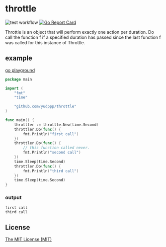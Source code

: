 # throttle

![test workflow](https://github.com/yudppp/throttle/actions/workflows/test.yml/badge.svg)
[![Go Report Card](https://goreportcard.com/badge/github.com/yudppp/throttle)](https://goreportcard.com/report/github.com/yudppp/throttle)

Throttle is an object that will perform exactly one action per duration.
Do call the function f if a specified duration has passed since the last function f was called for this instance of Throttle.

## example

[go playground](https://play.golang.org/p/lV2kkaqklTV)

```go
package main

import (
	"fmt"
	"time"

	"github.com/yudppp/throttle"
)

func main() {
	throttler := throttle.New(time.Second)
	throttler.Do(func() {
		fmt.Println("first call")
	})
	throttler.Do(func() {
		// this function called never.
		fmt.Println("second call")
	})
	time.Sleep(time.Second)
	throttler.Do(func() {
		fmt.Println("third call")
	})
	time.Sleep(time.Second)
}
```

### output

```
first call
third call
```



## License

[The MIT License (MIT)](https://github.com/yudppp/throttle/blob/master/LICENSE)
